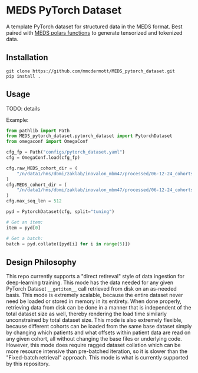 # MEDS PyTorch Dataset

A template PyTorch dataset for structured data in the MEDS format. Best paired with
[MEDS polars functions](https://github.com/mmcdermott/MEDS_polars_functions) to generate tensorized and
tokenized data.

## Installation

```console
git clone https://github.com/mmcdermott/MEDS_pytorch_dataset.git
pip install .
```

## Usage

TODO: details

Example:

```python
from pathlib import Path
from MEDS_pytorch_dataset.pytorch_dataset import PytorchDataset
from omegaconf import OmegaConf

cfg_fp = Path("configs/pytorch_dataset.yaml")
cfg = OmegaConf.load(cfg_fp)

cfg.raw_MEDS_cohort_dir = (
    "/n/data1/hms/dbmi/zaklab/inovalon_mbm47/processed/06-12-24_cohorts/t2d/MEDS"
)
cfg.MEDS_cohort_dir = (
    "/n/data1/hms/dbmi/zaklab/inovalon_mbm47/processed/06-12-24_cohorts/t2d/CITPP"
)
cfg.max_seq_len = 512

pyd = PytorchDataset(cfg, split="tuning")

# Get an item:
item = pyd[0]

# Get a batch:
batch = pyd.collate([pyd[i] for i in range(5)])
```

## Design Philosophy

This repo currently supports a "direct retireval" style of data ingestion for deep-learning training. This
mode has the data needed for any given PyTorch Dataset `__getitem__` call retrieved from disk on an as-needed
basis. This mode is extremely scalable, because the entire dataset never need be loaded or stored in memory in
its entirety. When done properly, retrieving data from disk can be done in a manner that is independent of the
total dataset size as well, thereby rendering the load time similarly unconstrained by total dataset size.
This mode is also extremely flexible, because different cohorts can be loaded from the same base dataset
simply by changing which patients and what offsets within patient data are read on any given cohort, all
without changing the base files or underlying code. However, this mode does require ragged dataset collation
which can be more resource intensive than pre-batched iteration, so it is slower than the "Fixed-batch
retrieval" approach. This mode is what is currently supported by this repository.
